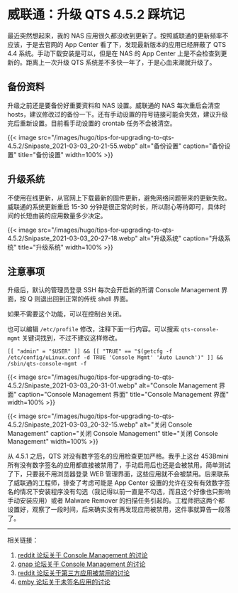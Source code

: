 # 威联通：升级 QTS 4.5.2 踩坑记


最近突然想起来，我的 NAS 应用很久都没收到更新了。按照威联通的更新频率不应该，于是去官网的 App Center 看了下，发现最新版本的应用已经屏蔽了 QTS 4.4 系统。手动下载安装是可以，但是在 NAS 的 App Center 上是不会检查到更新的。距离上一次升级 QTS 系统差不多快一年了，于是心血来潮就升级了。

<!--more-->

## 备份资料

升级之前还是要备份好重要资料和 NAS 设置。威联通的 NAS 每次重启会清空 hosts，建议修改过的备份一下。还有手动设置的符号链接可能会失效，建议升级完后重新设置。目前看手动设置的 crontab 任务不会被清空。

{{< image src="/images/hugo/tips-for-upgrading-to-qts-4.5.2/Snipaste_2021-03-03_20-21-55.webp" alt="备份设置" caption="备份设置" title="备份设置" width=100% >}}

## 升级系统

不使用在线更新，从官网上下载最新的固件更新，避免网络问题带来的更新失败。威联通的系统更新重启 15-30 分钟是很正常的时长，所以耐心等待即可，具体时间的长短由装的应用数量多少决定。

{{< image src="/images/hugo/tips-for-upgrading-to-qts-4.5.2/Snipaste_2021-03-03_20-27-18.webp" alt="升级系统" caption="升级系统" title="升级系统" width=100% >}}

## 注意事项

升级后，默认的管理员登录 SSH 每次会开启新的所谓 Console Management 界面，按 Q 则退出回到正常的传统 shell 界面。

如果不需要这个功能，可以在控制台关闭。

也可以编辑 `/etc/profile` 修改，注释下面一行内容。可以搜索 `qts-console-mgmt` 关键词找到，不过不建议这样修改。

```shell
[[ "admin" = "$USER" ]] && [[ "TRUE" == "$(getcfg -f /etc/config/uLinux.conf -d TRUE 'Console Mgmt' 'Auto Launch')" ]] && /sbin/qts-console-mgmt -f
```

{{< image src="/images/hugo/tips-for-upgrading-to-qts-4.5.2/Snipaste_2021-03-03_20-31-01.webp" alt="Console Management 界面" caption="Console Management 界面" title="Console Management 界面" width=100% >}}

{{< image src="/images/hugo/tips-for-upgrading-to-qts-4.5.2/Snipaste_2021-03-03_20-32-15.webp" alt="关闭 Console Management" caption="关闭 Console Management" title="关闭 Console Management" width=100% >}}

从 4.5.1 之后，QTS 对没有数字签名的应用检查更加严格。我手上这台 453Bmini 所有没有数字签名的应用都直接被禁用了，手动启用后也还是会被禁用。简单测试了下，只要我不用浏览器登录 WEB 管理界面，这些应用就不会被禁用。后来联系了威联通的工程师，排查了考虑可能是 App Center 设置的允许在没有有效数字签名的情况下安装程序没有勾选（我记得以前一直是不勾选，而且这个好像也只影响手动安装应用）或者 Malware Remover 的扫描任务引起的。工程师把这两个都设置好，观察了一段时间，后来确实没有再发现应用被禁用，这件事就算告一段落了。

---

相关链接：

1. [reddit 论坛关于 Console Management 的讨论](https://www.reddit.com/r/qnap/comments/jcj4iu/howto_disable_new_console_management_autostart/)
2. [qnap 论坛关于 Console Management 的讨论](https://forum.qnap.com/viewtopic.php?f=142&t=157400&sid=cf9d3051e1d5332882e5e8d48c763149)
3. [reddit 论坛关于第三方应用被禁用的讨论](https://www.reddit.com/r/qnap/comments/jcanha/qts_451_broke_all_my_3rd_party_apps/)
4. [emby 论坛关于未签名应用的讨论](https://emby.media/community/index.php?/topic/90965-unsigned-app-error/)

